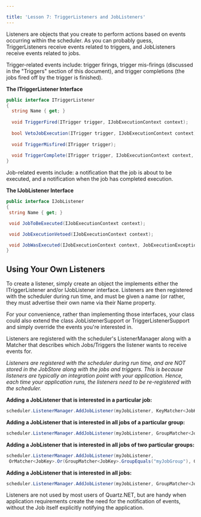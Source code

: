 ```yaml
---

title: 'Lesson 7: TriggerListeners and JobListeners'
---
```


Listeners are objects that you create to perform actions based on events occurring within the scheduler.
As you can probably guess, TriggerListeners receive events related to triggers, and JobListeners receive events related to jobs.

Trigger-related events include: trigger firings, trigger mis-firings (discussed in the "Triggers" section of this document),
and trigger completions (the jobs fired off by the trigger is finished).

__The ITriggerListener Interface__

```csharp
public interface ITriggerListener
{
  string Name { get; }
  
  void TriggerFired(ITrigger trigger, IJobExecutionContext context);
  
  bool VetoJobExecution(ITrigger trigger, IJobExecutionContext context);
  
  void TriggerMisfired(ITrigger trigger);
  
  void TriggerComplete(ITrigger trigger, IJobExecutionContext context, int triggerInstructionCode);
}
```

Job-related events include: a notification that the job is about to be executed, and a notification when the job has completed execution.

__The IJobListener Interface__

```csharp
public interface IJobListener
{
 string Name { get; }

 void JobToBeExecuted(IJobExecutionContext context);

 void JobExecutionVetoed(IJobExecutionContext context);

 void JobWasExecuted(IJobExecutionContext context, JobExecutionException jobException);
} 
```

## Using Your Own Listeners

To create a listener, simply create an object the implements either the ITriggerListener and/or IJobListener interface.
Listeners are then registered with the scheduler during run time, and must be given a name (or rather, they must advertise their own
name via their Name property.

For your convenience, rather than implementing those interfaces, your class could also extend the class JobListenerSupport or TriggerListenerSupport
and simply override the events you're interested in.

Listeners are registered with the scheduler's ListenerManager along with a Matcher that describes which Jobs/Triggers the listener wants to receive events for.

*Listeners are registered with the scheduler during run time, and are NOT stored in the JobStore along with the jobs and triggers.
This is because listeners are typically an integration point with your application.
Hence, each time your application runs, the listeners need to be re-registered with the scheduler.*

__Adding a JobListener that is interested in a particular job:__

```csharp
scheduler.ListenerManager.AddJobListener(myJobListener, KeyMatcher<JobKey>.KeyEquals(new JobKey("myJobName", "myJobGroup")));
```

__Adding a JobListener that is interested in all jobs of a particular group:__

```csharp
scheduler.ListenerManager.AddJobListener(myJobListener, GroupMatcher<JobKey>.GroupEquals("myJobGroup"));
```

__Adding a JobListener that is interested in all jobs of two particular groups:__

```csharp
scheduler.ListenerManager.AddJobListener(myJobListener,
 OrMatcher<JobKey>.Or(GroupMatcher<JobKey>.GroupEquals("myJobGroup"), GroupMatcher<JobKey>.GroupEquals("yourGroup")));
```

__Adding a JobListener that is interested in all jobs:__

```csharp
scheduler.ListenerManager.AddJobListener(myJobListener, GroupMatcher<JobKey>.AnyGroup());
```

Listeners are not used by most users of Quartz.NET, but are handy when application requirements create the need
for the notification of events, without the Job itself explicitly notifying the application.
